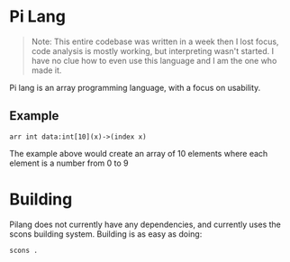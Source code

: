 # Pi Lang

> Note: This entire codebase was written in a week then I lost focus, code analysis is mostly working, but interpreting wasn't started. I have no clue how to even use this language and I am the one who made it. 

Pi lang is an array programming language, with a focus on usability.

## Example

```
arr int data:int[10](x)->(index x)
```

The example above would create an array of 10 elements where each element is a number from 0 to 9

# Building

Pilang does not currently have any dependencies, and currently uses the scons building system. Building is as easy as  doing:
```
scons .
```
